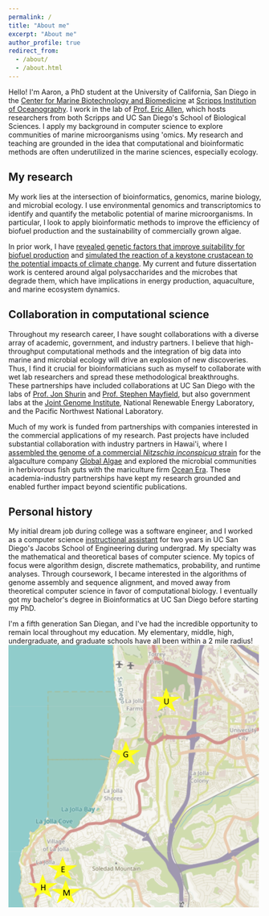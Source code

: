 ```yaml
---
permalink: /
title: "About me"
excerpt: "About me"
author_profile: true
redirect_from: 
  - /about/
  - /about.html
---
```


Hello! I'm Aaron, a PhD student at the University of California, San Diego in the [Center for Marine Biotechnology and Biomedicine](https://scripps.ucsd.edu/cmbb) at [Scripps Institution of Oceanography](https://scripps.ucsd.edu/). I work in the lab of [Prof. Eric Allen](https://eallen.scrippsprofiles.ucsd.edu/), which hosts researchers from both Scripps and UC San Diego's School of Biological Sciences. I apply my background in computer science to explore communities of marine microorganisms using 'omics. My research and teaching are grounded in the idea that computational and bioinformatic methods are often underutilized in the marine sciences, especially ecology. 

My research
------
My work lies at the intersection of bioinformatics, genomics, marine biology, and microbial ecology. 
I use environmental genomics and transcriptomics to identify and quantify the metabolic potential of marine microorganisms. In particular,
I look to apply bioinformatic methods to improve the efficiency of biofuel production and the sustainability of commercially grown algae.  
 
In prior work, I have [revealed genetic factors that improve suitability for biofuel production](/publications/AlgaeGenome2021) and
[simulated the reaction of a keystone crustacean to the potential impacts of climate change](/publications/DaphniaPulicaria2022). 
My current and future dissertation work is centered around algal polysaccharides and the microbes that degrade them, which have implications in
energy production, aquaculture, and marine ecosystem dynamics.  

Collaboration in computational science
-----
Throughout my research career, I have sought collaborations with a diverse array of academic, government, and industry partners. I believe that high-throughput computational methods and the integration of big data into marine and microbial ecology will drive an explosion of new discoveries. Thus, I find it crucial for bioinformaticians such as myself to collaborate with wet lab researchers and spread these methodological breakthroughs. These partnerships have included collaborations at UC San Diego with the labs of [Prof. Jon Shurin](https://shurinlab.biosci.ucsd.edu/) and [Prof. Stephen Mayfield](https://algae.ucsd.edu/mayfield/index.html), but also government labs at the [Joint Genome Institute](https://phycocosm.jgi.doe.gov/Nithil2/Nithil2.home.html), National Renewable Energy Laboratory, and the Pacific Northwest National Laboratory.


Much of my work is funded from partnerships with companies interested in the commercial applications of my research. Past projects have included substantial collaboration with industry partners in Hawai'i, where I [assembled the genome of a commercial <i>Nitzschia inconspicua</i> strain](/publications/AlgaeGenome2021) for the algaculture company [Global Algae](https://www.globalgae.com/) and explored the microbial communities in herbivorous fish guts with the mariculture firm [Ocean Era](http://ocean-era.com/). These academia-industry partnerships have kept my research grounded and enabled further impact beyond scientific publications.

Personal history
------
My initial dream job during college was a software engineer, and I worked as a computer science [instructional assistant](/teaching/) for two years in UC San Diego's Jacobs School of Engineering during undergrad. My specialty was the mathematical and theoretical bases of computer science. My topics of focus were algorithm design, discrete mathematics, probability, and runtime analyses. Through coursework, I became interested in the algorithms of genome assembly and sequence alignment, and moved away from theoretical computer science in favor of computational biology. I eventually got my bachelor's degree in Bioinformatics at UC San Diego before starting my PhD.

I'm a fifth generation San Diegan, and I've had the incredible opportunity to remain local throughout my education. My elementary, middle, high, undergraduate, and graduate schools have all been within a 2 mile radius!
![](images/map_schools.PNG)
